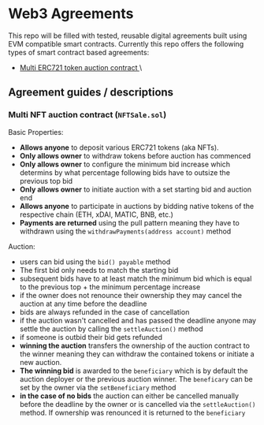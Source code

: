 # Web3 Agreements
This repo will be filled with tested, reusable digital agreements built using EVM
compatible smart contracts. Currently this repo offers the following types of
smart contract based agreements:

* [Multi ERC721 token auction contract ](./contracts/NFTSale.sol)\

## Agreement guides / descriptions
### Multi NFT auction contract (`NFTSale.sol`)
  Basic Properties:
  - **Allows anyone** to deposit various ERC721 tokens (aka NFTs).
  - **Only allows owner** to withdraw tokens before auction has commenced
  - **Only allows owner** to configure the minimum bid increase which determins
    by what percentage following bids have to outsize the previous top bid
  - **Only allows owner** to initiate auction with a set starting bid and
    auction end
  - **Allows anyone** to participate in auctions by bidding native tokens of the
    respective chain (ETH, xDAI, MATIC, BNB, etc.)
  - **Payments are returned** using the pull pattern meaning they have to
    withdrawn using the `withdrawPayments(address account)` method

  Auction:

  - users can bid using the `bid() payable` method
  - The first bid only needs to match the starting bid
  - subsequent bids have to at least match the minimum bid which is equal to the 
    previous top + the minimum percentage increase
  - if the owner does not renounce their ownership they may cancel the
    auction at any time before the deadline
  - bids are always refunded in the case of cancellation
  - if the auction wasn't cancelled and has passed the deadline anyone may
    settle the auction by calling the `settleAuction()` method
  - if someone is outbid their bid gets refunded
  - **winning the auction** transfers the ownership of the auction contract to
    the winner meaning they can withdraw the contained tokens or initiate a new
    auction.
  - **The winning bid** is awarded to the `beneficiary` which is by default the
    auction deployer or the previous auction winner. The `beneficary` can be set
    by the owner via the `setBeneficiary` method
  - **in the case of no bids** the auction can either be cancelled manually
    before the deadline by the owner or is cancelled via the `settleAuction()`
    method. If ownership was renounced it is returned to the `beneficiary`

